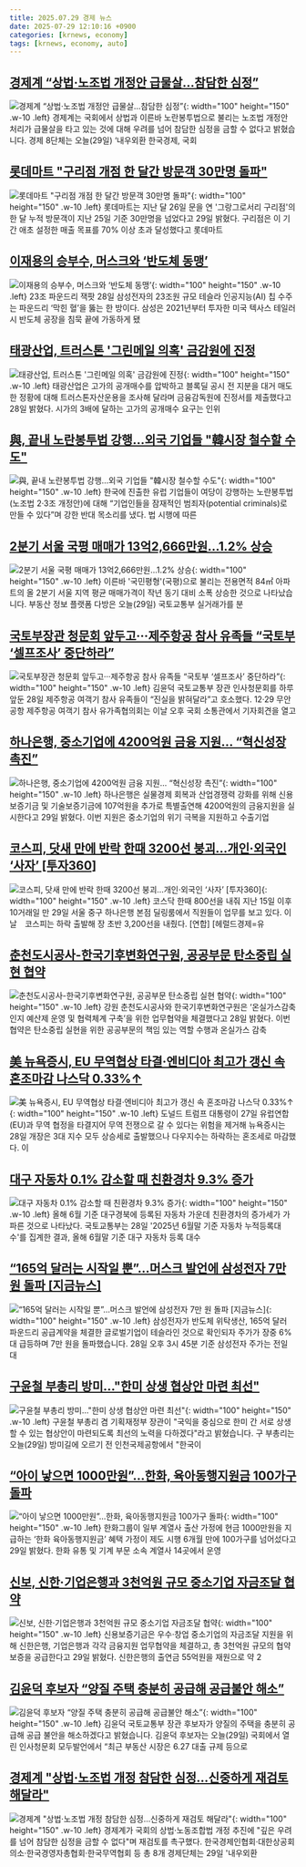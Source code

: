 ```yaml
---
title: 2025.07.29 경제 뉴스
date: 2025-07-29 12:10:16 +0900
categories: [krnews, economy]
tags: [krnews, economy, auto]
---
```

## [경제계 “상법·노조법 개정안 급물살…참담한 심정”](https://n.news.naver.com/mnews/article/056/0011998342)

![경제계 “상법·노조법 개정안 급물살…참담한 심정”](https://mimgnews.pstatic.net/image/origin/056/2025/07/29/11998342.jpg?type=nf220_150){: width="100" height="150" .w-10 .left}
경제계는 국회에서 상법과 이른바 노란봉투법으로 불리는 노조법 개정안 처리가 급물살을 타고 있는 것에 대해 우려를 넘어 참담한 심정을 금할 수 없다고 밝혔습니다. 경제 8단체는 오늘(29일) ‘내우외환 한국경제, 국회

## [롯데마트 "구리점 개점 한 달간 방문객 30만명 돌파"](https://n.news.naver.com/mnews/article/001/0015534923)

![롯데마트 "구리점 개점 한 달간 방문객 30만명 돌파"](https://mimgnews.pstatic.net/image/origin/001/2025/07/29/15534923.jpg?type=nf220_150){: width="100" height="150" .w-10 .left}
롯데마트는 지난 달 26일 문을 연 '그랑그로서리 구리점'의 한 달 누적 방문객이 지난 25일 기준 30만명을 넘었다고 29일 밝혔다. 구리점은 이 기간 애초 설정한 매출 목표를 70% 이상 초과 달성했다고 롯데마트

## [이재용의 승부수, 머스크와 ‘반도체 동맹’](https://n.news.naver.com/mnews/article/025/0003458254)

![이재용의 승부수, 머스크와 ‘반도체 동맹’](https://mimgnews.pstatic.net/image/origin/025/2025/07/29/3458254.jpg?type=nf220_150){: width="100" height="150" .w-10 .left}
23조 파운드리 잭팟 28일 삼성전자의 23조원 규모 테슬라 인공지능(AI) 칩 수주는 파운드리 ‘막힌 혈’을 뚫는 한 방이다. 삼성은 2021년부터 투자한 미국 텍사스 테일러시 반도체 공장을 침묵 끝에 가동하게 됐

## [태광산업, 트러스톤 '그린메일 의혹' 금감원에 진정](https://n.news.naver.com/mnews/article/031/0000952389)

![태광산업, 트러스톤 '그린메일 의혹' 금감원에 진정](https://mimgnews.pstatic.net/image/origin/031/2025/07/28/952389.jpg?type=nf220_150){: width="100" height="150" .w-10 .left}
태광산업은 고가의 공개매수를 압박하고 블록딜 공시 전 지분을 대거 매도한 정황에 대해 트러스톤자산운용을 조사해 달라며 금융감독원에 진정서를 제출했다고 28일 밝혔다. 시가의 3배에 달하는 고가의 공개매수 요구는 인위

## [與, 끝내 노란봉투법 강행…외국 기업들 "韓시장 철수할 수도"](https://n.news.naver.com/mnews/article/025/0003458216)

![與, 끝내 노란봉투법 강행…외국 기업들 "韓시장 철수할 수도"](https://mimgnews.pstatic.net/image/origin/025/2025/07/28/3458216.jpg?type=nf220_150){: width="100" height="150" .w-10 .left}
한국에 진출한 유럽 기업들이 여당이 강행하는 노란봉투법(노조법 2·3조 개정안)에 대해 “기업인들을 잠재적인 범죄자(potential criminals)로 만들 수 있다”며 강한 반대 목소리를 냈다. 법 시행에 따른

## [2분기 서울 국평 매매가 13억2,666만원…1.2% 상승](https://n.news.naver.com/mnews/article/422/0000765010)

![2분기 서울 국평 매매가 13억2,666만원…1.2% 상승](https://mimgnews.pstatic.net/image/origin/422/2025/07/29/765010.jpg?type=nf220_150){: width="100" height="150" .w-10 .left}
이른바 '국민평형'(국평)으로 불리는 전용면적 84㎡ 아파트의 올 2분기 서울 지역 평균 매매가격이 작년 동기 대비 소폭 상승한 것으로 나타났습니다. 부동산 정보 플랫폼 다방은 오늘(29일) 국토교통부 실거래가를 분

## [국토부장관 청문회 앞두고···제주항공 참사 유족들 “국토부 ‘셀프조사’ 중단하라”](https://n.news.naver.com/mnews/article/032/0003385765)

![국토부장관 청문회 앞두고···제주항공 참사 유족들 “국토부 ‘셀프조사’ 중단하라”](https://mimgnews.pstatic.net/image/origin/032/2025/07/28/3385765.jpg?type=nf220_150){: width="100" height="150" .w-10 .left}
김윤덕 국토교통부 장관 인사청문회를 하루 앞둔 28일 제주항공 여객기 참사 유족들이 “진실을 밝혀달라”고 호소했다. 12·29 무안공항 제주항공 여객기 참사 유가족협의회는 이날 오후 국회 소통관에서 기자회견을 열고

## [하나은행, 중소기업에 4200억원 금융 지원… “혁신성장 촉진”](https://n.news.naver.com/mnews/article/366/0001096267)

![하나은행, 중소기업에 4200억원 금융 지원… “혁신성장 촉진”](https://mimgnews.pstatic.net/image/origin/366/2025/07/29/1096267.jpg?type=nf220_150){: width="100" height="150" .w-10 .left}
하나은행은 실물경제 회복과 산업경쟁력 강화를 위해 신용보증기금 및 기술보증기금에 107억원을 추가로 특별출연해 4200억원의 금융지원을 실시한다고 29일 밝혔다. 이번 지원은 중소기업의 위기 극복을 지원하고 수출기업

## [코스피, 닷새 만에 반락 한때 3200선 붕괴…개인·외국인 ‘사자’ [투자360]](https://n.news.naver.com/mnews/article/016/0002506483)

![코스피, 닷새 만에 반락 한때 3200선 붕괴…개인·외국인 ‘사자’ [투자360]](https://mimgnews.pstatic.net/image/origin/016/2025/07/29/2506483.jpg?type=nf220_150){: width="100" height="150" .w-10 .left}
코스닥 한때 800선을 내줘 지난 15일 이후 10거래일 만 29일 서울 중구 하나은행 본점 딜링룸에서 직원들이 업무를 보고 있다. 이날　코스피는 하락 출발해 장 초반 3,200선을 내줬다. [연합] [헤럴드경제=유

## [춘천도시공사-한국기후변화연구원, 공공부문 탄소중립 실현 협약](https://n.news.naver.com/mnews/article/421/0008396622)

![춘천도시공사-한국기후변화연구원, 공공부문 탄소중립 실현 협약](https://mimgnews.pstatic.net/image/origin/421/2025/07/28/8396622.jpg?type=nf220_150){: width="100" height="150" .w-10 .left}
강원 춘천도시공사와 한국기후변화연구원은 ‘온실가스감축인지 예산제 운영 및 협력체계 구축’을 위한 업무협약을 체결했다고 28일 밝혔다. 이번 협약은 탄소중립 실현을 위한 공공부문의 책임 있는 역할 수행과 온실가스 감축

## [美 뉴욕증시, EU 무역협상 타결·엔비디아 최고가 갱신 속 혼조마감 나스닥 0.33%↑](https://n.news.naver.com/mnews/article/003/0013389803)

![美 뉴욕증시, EU 무역협상 타결·엔비디아 최고가 갱신 속 혼조마감 나스닥 0.33%↑](https://mimgnews.pstatic.net/image/origin/003/2025/07/29/13389803.jpg?type=nf220_150){: width="100" height="150" .w-10 .left}
도널드 트럼프 대통령이 27일 유럽연합(EU)과 무역 협정을 타결지어 무역 전쟁으로 갈 수 있다는 위험을 제거해 뉴욕증시는 28일 개장은 3대 지수 모두 상승세로 출발했으나 다우지수는 하락하는 혼조세로 마감했다. 이

## [대구 자동차 0.1% 감소할 때 친환경차 9.3% 증가](https://n.news.naver.com/mnews/article/088/0000961595)

![대구 자동차 0.1% 감소할 때 친환경차 9.3% 증가](https://mimgnews.pstatic.net/image/origin/088/2025/07/29/961595.jpg?type=nf220_150){: width="100" height="150" .w-10 .left}
올해 6월 기준 대구경북에 등록된 자동차 가운데 친환경차의 증가세가 가파른 것으로 나타났다. 국토교통부는 28일 '2025년 6월말 기준 자동차 누적등록대수'를 집계한 결과, 올해 6월말 기준 대구 자동차 등록 대수

## [“165억 달러는 시작일 뿐”…머스크 발언에 삼성전자 7만 원 돌파 [지금뉴스]](https://n.news.naver.com/mnews/article/056/0011997762)

![“165억 달러는 시작일 뿐”…머스크 발언에 삼성전자 7만 원 돌파 [지금뉴스]](https://mimgnews.pstatic.net/image/origin/056/2025/07/28/11997762.jpg?type=nf220_150){: width="100" height="150" .w-10 .left}
삼성전자가 반도체 위탁생산, 165억 달러 파운드리 공급계약을 체결한 글로벌기업이 테슬라인 것으로 확인되자 주가가 장중 6%대 급등하며 7만 원을 돌파했습니다. 28일 오후 3시 45분 기준 삼성전자 주가는 전일 대

## [구윤철 부총리 방미…"한미 상생 협상안 마련 최선"](https://n.news.naver.com/mnews/article/422/0000765088)

![구윤철 부총리 방미…"한미 상생 협상안 마련 최선"](https://mimgnews.pstatic.net/image/origin/422/2025/07/29/765088.jpg?type=nf220_150){: width="100" height="150" .w-10 .left}
구윤철 부총리 겸 기획재정부 장관이 "국익을 중심으로 한미 간 서로 상생할 수 있는 협상안이 마련되도록 최선의 노력을 다하겠다"라고 밝혔습니다. 구 부총리는 오늘(29일) 방미길에 오르기 전 인천국제공항에서 "한국이

## [“아이 낳으면 1000만원”…한화, 육아동행지원금 100가구 돌파](https://n.news.naver.com/mnews/article/009/0005532683)

![“아이 낳으면 1000만원”…한화, 육아동행지원금 100가구 돌파](https://mimgnews.pstatic.net/image/origin/009/2025/07/29/5532683.jpg?type=nf220_150){: width="100" height="150" .w-10 .left}
한화그룹이 일부 계열사 출산 가정에 현금 1000만원을 지급하는 ‘한화 육아동행지원금’ 혜택 가정이 제도 시행 6개월 만에 100가구를 넘어섰다고 29일 밝혔다. 한화 유통 및 기계 부문 소속 계열사 14곳에서 운영

## [신보, 신한·기업은행과 3천억원 규모 중소기업 자금조달 협약](https://n.news.naver.com/mnews/article/001/0015535254)

![신보, 신한·기업은행과 3천억원 규모 중소기업 자금조달 협약](https://mimgnews.pstatic.net/image/origin/001/2025/07/29/15535254.jpg?type=nf220_150){: width="100" height="150" .w-10 .left}
신용보증기금은 우수·창업 중소기업의 자금조달 지원을 위해 신한은행, 기업은행과 각각 금융지원 업무협약을 체결하고, 총 3천억원 규모의 협약보증을 공급한다고 29일 밝혔다. 신한은행의 출연금 55억원을 재원으로 약 2

## [김윤덕 후보자 “양질 주택 충분히 공급해 공급불안 해소”](https://n.news.naver.com/mnews/article/056/0011998392)

![김윤덕 후보자 “양질 주택 충분히 공급해 공급불안 해소”](https://mimgnews.pstatic.net/image/origin/056/2025/07/29/11998392.jpg?type=nf220_150){: width="100" height="150" .w-10 .left}
김윤덕 국토교통부 장관 후보자가 양질의 주택을 충분히 공급해 공급 불안을 해소하겠다고 밝혔습니다. 김윤덕 후보자는 오늘(29일) 국회에서 열린 인사청문회 모두발언에서 “최근 부동산 시장은 6.27 대출 규제 등으로

## [경제계 "상법·노조법 개정 참담한 심정…신중하게 재검토 해달라"](https://n.news.naver.com/mnews/article/008/0005228180)

![경제계 "상법·노조법 개정 참담한 심정…신중하게 재검토 해달라"](https://mimgnews.pstatic.net/image/origin/008/2025/07/29/5228180.jpg?type=nf220_150){: width="100" height="150" .w-10 .left}
경제계가 국회의 상법·노동조합법 개정 추진에 "깊은 우려를 넘어 참담한 심정을 금할 수 없다"며 재검토를 촉구했다. 한국경제인협회·대한상공회의소·한국경영자총협회·한국무역협회 등 총 8개 경제단체는 29일 '내우외환

